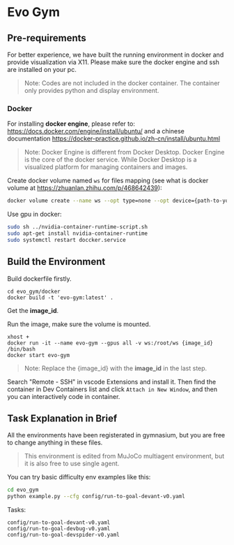 # Evo Gym

## Pre-requirements
For better experience, we have built the running environment in docker and provide visualization via X11. Please make sure the docker engine and ssh are installed on your pc. 

> Note: Codes are not included in the docker container. The container only provides python and display environment.

### Docker
For installing **docker engine**, please refer to: https://docs.docker.com/engine/install/ubuntu/ and a chinese documentation https://docker-practice.github.io/zh-cn/install/ubuntu.html

> Note: Docker Engine is different from Docker Desktop. Docker Engine is the core of the docker service. While Docker Desktop is a visualized platform for managing containers and images.

Create docker volume named `ws` for files mapping (see what is docker volume at https://zhuanlan.zhihu.com/p/468642439):

```bash
docker volume create --name ws --opt type=none --opt device={path-to-your-code-folder} --opt o=bind
```

Use gpu in docker:
```bash
sudo sh ../nvidia-container-runtime-script.sh
sudo apt-get install nvidia-container-runtime
sudo systemctl restart doccker.service
```


## Build the Environment
Build dockerfile firstly.
```
cd evo_gym/docker
docker build -t 'evo-gym:latest' . 
```
Get the **image_id**.

Run the image, make sure the volume is mounted.
```
xhost +
docker run -it --name evo-gym --gpus all -v ws:/root/ws {image_id} /bin/bash
docker start evo-gym
```
> Note: Replace the {image_id} with the **image_id** in the last step.

Search "Remote - SSH" in vscode Extensions and install it. Then find the container in Dev Containers list and click `Attach in New Window`, and then you can interactively code in container.

## Task Explanation in Brief
All the environments have been registerated in gymnasium, but you are free to change anything in these files.
> This environment is edited from MuJoCo multiagent environment, but it is also free to use single agent.

You can try basic difficulty env examples like this:
```bash
cd evo_gym
python example.py --cfg config/run-to-goal-devant-v0.yaml
```
Tasks:
```
config/run-to-goal-devant-v0.yaml
config/run-to-goal-devbug-v0.yaml
config/run-to-goal-devspider-v0.yaml
```
